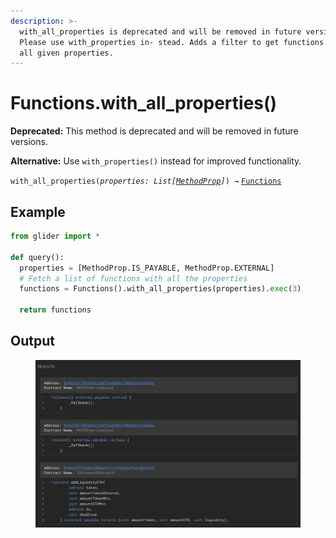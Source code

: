 ```yaml
---
description: >-
  with_all_properties is deprecated and will be removed in future versions.
  Please use with_properties in- stead. Adds a filter to get functions that have
  all given properties.
---
```


# Functions.with\_all\_properties()

**Deprecated:** This method is deprecated and will be removed in future versions.

**Alternative:** Use `with_properties()` instead for improved functionality.

`with_all_properties(`_`properties: List[`_[_`MethodProp`_](../methodprop/)_`]`_`) →` [`Functions`](./)

## Example

```python
from glider import *

def query():
  properties = [MethodProp.IS_PAYABLE, MethodProp.EXTERNAL]
  # Fetch a list of functions with all the properties
  functions = Functions().with_all_properties(properties).exec(3)

  return functions
```

## Output

<figure><img src="../../../.gitbook/assets/image (2) (1) (1) (1) (1) (1) (1).png" alt=""><figcaption></figcaption></figure>
